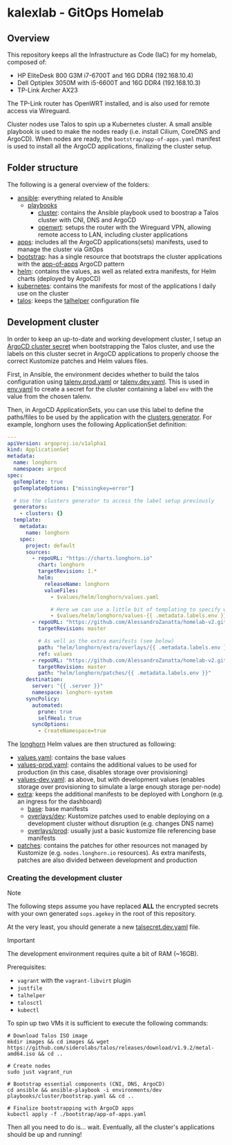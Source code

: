 # kalexlab - GitOps Homelab

## Overview

This repository keeps all the Infrastructure as Code (IaC) for my homelab, composed of:

- HP EliteDesk 800 G3M i7-6700T and 16G DDR4 (192.168.10.4)
- Dell Optiplex 3050M with i5-6600T and 16G DDR4 (192.168.10.3)
- TP-Link Archer AX23

The TP-Link router has OpenWRT installed, and is also used for remote access via Wireguard.

Cluster nodes use Talos to spin up a Kubernetes cluster. A small ansible playbook is used to make the nodes ready (i.e. install Cilium, CoreDNS and ArgoCD).
When nodes are ready, the `bootstrap/app-of-apps.yaml` manifest is used to install all the ArgoCD applications, finalizing the cluster setup.

## Folder structure

The following is a general overview of the folders:

- [ansible](ansible): everything related to Ansible
  - [playbooks](ansible/playbooks)
    - [cluster](ansible/playbooks/cluster): contains the Ansible playbook used to boostrap a Talos cluster with CNI, DNS and ArgoCD
    - [openwrt](ansible/playbooks/openwrt): setups the router with the Wireguard VPN, allowing remote access to LAN, including cluster applications
- [apps](apps): includes all the ArgoCD applications(sets) manifests, used to manage the cluster via GitOps
- [bootstrap](bootstrap): has a single resource that bootstraps the cluster applications with the [app-of-apps](https://argo-cd.readthedocs.io/en/latest/operator-manual/cluster-bootstrapping/) ArgoCD pattern
- [helm](helm): contains the values, as well as related extra manifests, for Helm charts (deployed by ArgoCD)
- [kubernetes](kubernetes): contains the manifests for most of the applications I daily use on the cluster
- [talos](talos): keeps the [talhelper](https://github.com/budimanjojo/talhelper) configuration file

## Development cluster

In order to keep an up-to-date and working development cluster, I setup an [ArgoCD cluster secret](https://argo-cd.readthedocs.io/en/stable/operator-manual/declarative-setup/#clusters) when bootstrapping the Talos cluster, and use the labels on this cluster secret in ArgoCD applications to properly choose the correct Kustomize patches and Helm values files.

First, in Ansible, the environment decides whether to build the talos configuration using [talenv.prod.yaml](talos/talenv.prod.yaml) or [talenv.dev.yaml](talos/talenv.dev.yaml). This is used in [env.yaml](talos/patches/cluster/env.yaml) to create a secret for the cluster containing a label `env` with the value from the chosen talenv.

Then, in ArgoCD ApplicationSets, you can use this label to define the paths/files to be used by the application with the [clusters generator](https://argo-cd.readthedocs.io/en/stable/operator-manual/applicationset/Generators-Cluster/). For example, longhorn uses the following ApplicationSet definition:

```yaml
---
apiVersion: argoproj.io/v1alpha1
kind: ApplicationSet
metadata:
  name: longhorn
  namespace: argocd
spec:
  goTemplate: true
  goTemplateOptions: ["missingkey=error"]

  # Use the clusters generator to access the label setup previously
  generators:
    - clusters: {}
  template:
    metadata:
      name: longhorn
    spec:
      project: default
      sources:
        - repoURL: "https://charts.longhorn.io"
          chart: longhorn
          targetRevision: 1.*
          helm:
            releaseName: longhorn
            valueFiles:
              - $values/helm/longhorn/values.yaml

              # Here we can use a little bit of templating to specify which values we want to use
              - $values/helm/longhorn/values-{{ .metadata.labels.env }}.yaml
        - repoURL: "https://github.com/AlessandroZanatta/homelab-v2.git"
          targetRevision: master

          # As well as the extra manifests (see below)
          path: "helm/longhorn/extra/overlays/{{ .metadata.labels.env }}"
          ref: values
        - repoURL: "https://github.com/AlessandroZanatta/homelab-v2.git"
          targetRevision: master
          path: "helm/longhorn/patches/{{ .metadata.labels.env }}"
      destination:
        server: "{{ .server }}"
        namespace: longhorn-system
      syncPolicy:
        automated:
          prune: true
          selfHeal: true
        syncOptions:
          - CreateNamespace=true
```

The [longhorn](helm/longhorn) Helm values are then structured as following:

- [values.yaml](helm/longhorn/values.yaml): contains the base values
- [values-prod.yaml](helm/longhorn/values-prod.yaml): contains the additional values to be used for production (in this case, disables storage over provisioning)
- [values-dev.yaml](helm/longhorn/values-dev.yaml): as above, but with development values (enables storage over provisioning to simulate a large enough storage per-node)
- [extra](helm/longhorn/extra): keeps the additional manifests to be deployed with Longhorn (e.g. an ingress for the dashboard)
  - [base](helm/longhorn/extra/base): base manifests
  - [overlays/dev](helm/longhorn/extra/overlays/dev): Kustomize patches used to enable deploying on a development cluster without disruption (e.g. changes DNS name)
  - [overlays/prod](helm/longhorn/extra/overlays/prod): usually just a basic kustomize file referencing base manifests
- [patches](helm/longhorn/patches): contains the patches for other resources not managed by Kustomize (e.g. `nodes.longhorn.io` resources). As extra manifests, patches are also divided between development and production

### Creating the development cluster

> [!NOTE]
> The following steps assume you have replaced **ALL** the encrypted secrets with your own generated `sops.agekey` in the root of this repository.
>
> At the very least, you should generate a new [talsecret.dev.yaml](talos/talsecret.dev.yaml) file.

> [!IMPORTANT]
> The development environment requires quite a bit of RAM (~16GB).

Prerequisites:

- `vagrant` with the `vagrant-libvirt` plugin
- `justfile`
- `talhelper`
- `talosctl`
- `kubectl`

To spin up two VMs it is sufficient to execute the following commands:

```
# Download Talos ISO image
mkdir images && cd images && wget https://github.com/siderolabs/talos/releases/download/v1.9.2/metal-amd64.iso && cd ..

# Create nodes
sudo just vagrant_run

# Bootstrap essential components (CNI, DNS, ArgoCD)
cd ansible && ansible-playbook -i environments/dev playbooks/cluster/bootstrap.yaml && cd ..

# Finalize bootstrapping with ArgoCD apps
kubectl apply -f ./bootstrap/app-of-apps.yaml
```

Then all you need to do is... wait. Eventually, all the cluster's applications should be up and running!
